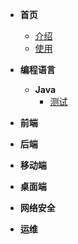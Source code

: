 * **首页**
    * [介绍]()
    * [使用](首页/使用.md)

* **编程语言**
    * **Java**
        * [测试](编程语言/Java/测试.md)

* **前端**

* **后端**

* **移动端**

* **桌面端**

* **网络安全**

* **运维**